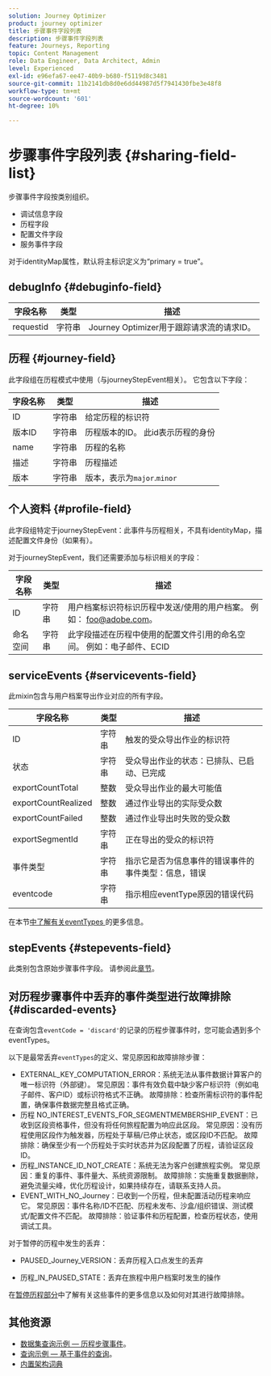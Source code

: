 ```yaml
---
solution: Journey Optimizer
product: journey optimizer
title: 步骤事件字段列表
description: 步骤事件字段列表
feature: Journeys, Reporting
topic: Content Management
role: Data Engineer, Data Architect, Admin
level: Experienced
exl-id: e96efa67-ee47-40b9-b680-f5119d8c3481
source-git-commit: 11b2141db8d0e6dd44987d5f7941430fbe3e48f8
workflow-type: tm+mt
source-wordcount: '601'
ht-degree: 10%

---
```


# 步骤事件字段列表 {#sharing-field-list}

步骤事件字段按类别组织。

* 调试信息字段
* 历程字段
* 配置文件字段
* 服务事件字段

对于identityMap属性，默认将主标识定义为“primary = true”。

## debugInfo {#debuginfo-field}

| 字段名称 | 类型 | 描述 |
|---|---|------------|
| requestid | 字符串 | Journey Optimizer用于跟踪请求流的请求ID。 |

## 历程 {#journey-field}

此字段组在历程模式中使用（与journeyStepEvent相关）。 它包含以下字段：

| 字段名称 | 类型 | 描述 |
|---|---|------------|
| ID | 字符串 | 给定历程的标识符 |
| 版本ID | 字符串 | 历程版本的ID。 此id表示历程的身份 |
| name | 字符串 | 历程的名称 |
| 描述 | 字符串 | 历程描述 |
| 版本 | 字符串 | 版本，表示为`major`.`minor` |

## 个人资料 {#profile-field}

此字段组特定于journeyStepEvent：此事件与历程相关，不具有identityMap，描述配置文件身份（如果有）。

对于journeyStepEvent，我们还需要添加与标识相关的字段：

| 字段名称 | 类型 | 描述 |
|---|---|------------|
| ID | 字符串 | 用户档案标识符标识历程中发送/使用的用户档案。 例如： foo@adobe.com。 |
| 命名空间 | 字符串 | 此字段描述在历程中使用的配置文件引用的命名空间。 例如：电子邮件、ECID |

## serviceEvents {#servicevents-field}

此mixin包含与用户档案导出作业对应的所有字段。

| 字段名称 | 类型 | 描述 |
|---|---|------------|
| ID | 字符串 | 触发的受众导出作业的标识符 |
| 状态 | 字符串 | 受众导出作业的状态：已排队、已启动、已完成 |
| exportCountTotal | 整数 | 受众导出作业的最大可能值 |
| exportCountRealized | 整数 | 通过作业导出的实际受众数 |
| exportCountFailed | 整数 | 通过作业导出时失败的受众数 |
| exportSegmentId | 字符串 | 正在导出的受众的标识符 |
| 事件类型 | 字符串 | 指示它是否为信息事件的错误事件的事件类型：信息，错误 |
| eventcode | 字符串 | 指示相应eventType原因的错误代码 |

在本节[中了解有关eventTypes ](#discarded-events)的更多信息。

## stepEvents {#stepevents-field}

此类别包含原始步骤事件字段。 请参阅此[章节](../reports/sharing-legacy-fields.md)。


## 对历程步骤事件中丢弃的事件类型进行故障排除  {#discarded-events}

在查询包含`eventCode = 'discard'`的记录的历程步骤事件时，您可能会遇到多个eventTypes。

以下是最常丢弃`eventTypes`的定义、常见原因和故障排除步骤：

* EXTERNAL_KEY_COMPUTATION_ERROR：系统无法从事件数据计算客户的唯一标识符（外部键）。
常见原因：事件有效负载中缺少客户标识符（例如电子邮件、客户ID）或标识符格式不正确。
故障排除：检查所需标识符的事件配置，确保事件数据完整且格式正确。
* 历程 NO_INTEREST_EVENTS_FOR_SEGMENTMEMBERSHIP_EVENT：已收到区段资格事件，但没有将任何旅程配置为响应此区段。
常见原因：没有历程使用区段作为触发器，历程处于草稿/已停止状态，或区段ID不匹配。
故障排除：确保至少有一个历程处于实时状态并为区段配置了历程，请验证区段ID。
* 历程_INSTANCE_ID_NOT_CREATE：系统无法为客户创建旅程实例。
常见原因：重复的事件、事件量大、系统资源限制。
故障排除：实施重复数据删除，避免流量尖峰，优化历程设计，如果持续存在，请联系支持人员。
* EVENT_WITH_NO_Journey：已收到一个历程，但未配置活动历程来响应它。
常见原因：事件名称/ID不匹配、历程未发布、沙盒/组织错误、测试模式/配置文件不匹配。
故障排除：验证事件和历程配置，检查历程状态，使用调试工具。

对于暂停的历程中发生的丢弃：

* PAUSED_Journey_VERSION：丢弃历程入口点发生的丢弃

* 历程_IN_PAUSED_STATE：丢弃在旅程中用户档案时发生的操作

在[暂停历程部分](../building-journeys/journey-pause.md#troubleshoot-profile-discards-in-paused-journeys)中了解有关这些事件的更多信息以及如何对其进行故障排除。

## 其他资源

* [数据集查询示例 — 历程步骤事件](../data/datasets-query-examples.md#journey-step-event)。
* [查询示例 — 基于事件的查询](query-examples.md#event-based-queries)。
* [内置架构词典](https://experienceleague.adobe.com/tools/ajo-schemas/schema-dictionary.html?lang=zh-Hans)

